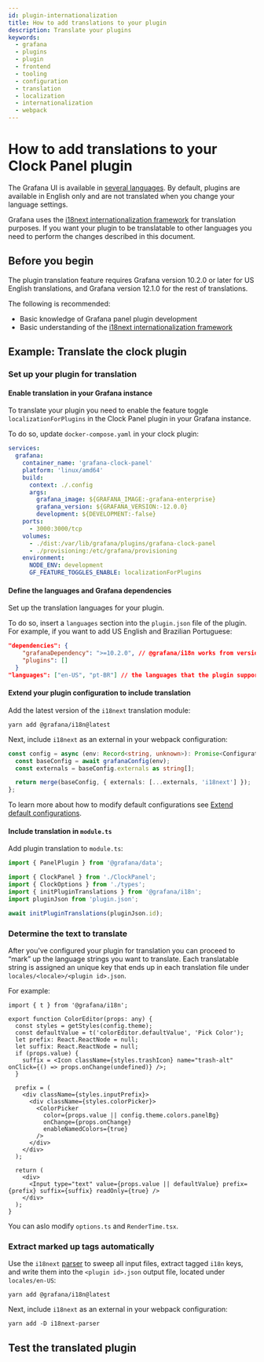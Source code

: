 ```yaml
---
id: plugin-internationalization
title: How to add translations to your plugin
description: Translate your plugins
keywords:
  - grafana
  - plugins
  - plugin
  - frontend
  - tooling
  - configuration
  - translation
  - localization
  - internationalization
  - webpack
---
```


# How to add translations to your Clock Panel plugin

The Grafana UI is available in [several languages](https://grafana.com/docs/grafana/latest/administration/organization-preferences/#change-grafana-language). By default, plugins are available in English only and are not translated when you change your language settings. 

Grafana uses the [i18next internationalization framework](https://www.i18next.com/) for translation purposes. If you want your plugin to be translatable to other languages you need to perform the changes described in this document.  

## Before you begin

The plugin translation feature requires Grafana version 10.2.0 or later for US English translations, and Grafana version 12.1.0 for the rest of translations.

The following is recommended:

* Basic knowledge of Grafana panel plugin development
* Basic understanding of the [i18next internationalization framework](https://www.i18next.com/)

## Example: Translate the clock plugin

### Set up your plugin for translation

#### Enable translation in your Grafana instance 

To translate your plugin you need to enable the feature toggle `localizationForPlugins` in the Clock Panel plugin in your Grafana instance.

To do so, update `docker-compose.yaml` in your clock plugin:

```yaml title="docker-compose.yaml"
services:
  grafana:
    container_name: 'grafana-clock-panel'
    platform: 'linux/amd64'
    build:
      context: ./.config
      args:
        grafana_image: ${GRAFANA_IMAGE:-grafana-enterprise}
        grafana_version: ${GRAFANA_VERSION:-12.0.0}
        development: ${DEVELOPMENT:-false}
    ports:
      - 3000:3000/tcp
    volumes:
      - ./dist:/var/lib/grafana/plugins/grafana-clock-panel
      - ./provisioning:/etc/grafana/provisioning
    environment:
      NODE_ENV: development
      GF_FEATURE_TOGGLES_ENABLE: localizationForPlugins
```

#### Define the languages and Grafana dependencies

Set up the translation languages for your plugin. 

To do so, insert a `languages` section into the `plugin.json` file of the plugin. For example, if you want to add US English and Brazilian Portuguese:

```json title="plugin.json"
"dependencies": {
    "grafanaDependency": ">=10.2.0", // @grafana/i18n works from version 10.2.0 and higher for en-US translations 
    "plugins": []
  }
"languages": ["en-US", "pt-BR"] // the languages that the plugin supports
```

#### Extend your plugin configuration to include translation

Add the latest version of the `i18next` translation module:

```shell
yarn add @grafana/i18n@latest
```

Next, include `i18next` as an external in your webpack configuration:

```ts
const config = async (env: Record<string, unknown>): Promise<Configuration> => {
  const baseConfig = await grafanaConfig(env);
  const externals = baseConfig.externals as string[];

  return merge(baseConfig, { externals: [...externals, 'i18next'] });
};
```

To learn more about how to modify default configurations see [Extend default configurations](https://grafana.com/developers/plugin-tools/how-to-guides/extend-configurations).

#### Include translation in `module.ts` 

Add plugin translation to `module.ts`: 

```ts
import { PanelPlugin } from '@grafana/data';

import { ClockPanel } from './ClockPanel';
import { ClockOptions } from './types';
import { initPluginTranslations } from '@grafana/i18n';
import pluginJson from 'plugin.json';

await initPluginTranslations(pluginJson.id);
```

### Determine the text to translate

After you've configured your plugin for translation you can proceed to “mark” up the language strings you want to translate. Each translatable string is assigned an unique key that ends up in each translation file under `locales/<locale>/<plugin id>.json`. 

For example:

```tsx title="ColorEditor.tsx"
import { t } from '@grafana/i18n';

export function ColorEditor(props: any) {
  const styles = getStyles(config.theme);
  const defaultValue = t('colorEditor.defaultValue', 'Pick Color');
  let prefix: React.ReactNode = null;
  let suffix: React.ReactNode = null;
  if (props.value) {
    suffix = <Icon className={styles.trashIcon} name="trash-alt" onClick={() => props.onChange(undefined)} />;
  }

  prefix = (
    <div className={styles.inputPrefix}>
      <div className={styles.colorPicker}>
        <ColorPicker
          color={props.value || config.theme.colors.panelBg}
          onChange={props.onChange}
          enableNamedColors={true}
        />
      </div>
    </div>
  );

  return (
    <div>
      <Input type="text" value={props.value || defaultValue} prefix={prefix} suffix={suffix} readOnly={true} />
    </div>
  );
}  
```

You can aslo modify `options.ts` and `RenderTime.tsx`.

### Extract marked up tags automatically

Use the `i18next` [parser](https://github.com/i18next/i18next-parser#readme) to sweep all input files, extract tagged `i18n` keys, and write them into the `<plugin id>.json` output file, located under `locales/en-US`: 

```shell
yarn add @grafana/i18n@latest
```

Next, include `i18next` as an external in your webpack configuration:

```shell
yarn add -D i18next-parser
```

## Test the translated plugin 





